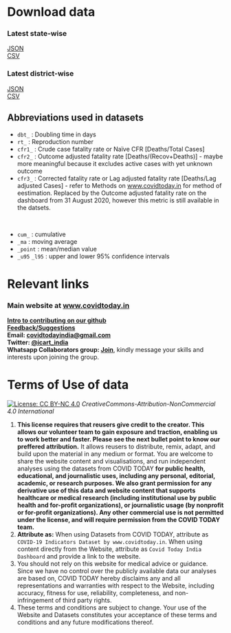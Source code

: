 # Download data
### Latest state-wise 
<a href="state_data/allmetrics_states.json" download>JSON</a><br/>
<a href="state_data/allmetrics_states.csv" download>CSV</a> 
<br/>

### Latest district-wise 
<a href="district_data/allmetrics_districts.json" download>JSON</a><br/>
<a href="district_data/allmetrics_districts.csv" download>CSV</a> 
<br/>

## Abbreviations used in datasets
* `dbt_` : Doubling time in days
* `rt_` : Reproduction number 
* `cfr1_` : Crude case fatality rate or Naïve CFR [Deaths/Total Cases]
* `cfr2_` : Outcome adjusted fatality rate [Deaths/(Recov+Deaths)] - maybe more meaningful because it excludes active cases with yet unknown outcome
* `cfr3_` : Corrected fatality rate or Lag adjusted fatality rate [Deaths/Lag adjusted Cases] - refer to Methods on www.covidtoday.in for method of eestimation. Replaced by the Outcome adjusted fatality rate on the dashboard from 31 August 2020, however this metric is still available in the datsets. 

<br/>

* `cum_` : cumulative
* `_ma` : moving average
* `_point` : mean/median value 
* `_u95` `_l95` : upper and lower 95% confidence intervals 

# Relevant links

### Main website at www.covidtoday.in

**[Intro to contributing on our github](https://contribute.covidtoday.in)<br/> 
[Feedback/Suggestions](https://form.covidtoday.in)<br/>
Email: [covidtodayindia@gmail.com](mailto:covidtodayindia@gmail.com)<br/>
Twitter: [@icart_india](https://twitter.com/icart_india)<br/>
Whatsapp Collaborators group: [Join](https://chat.whatsapp.com/DtxTkQv8LEDD6W64RmItAZ)**, kindly message your skills and interests upon joining the group.

# Terms of Use of data
[![License: CC BY-NC 4.0](https://img.shields.io/badge/License-CC%20BY--NC%204.0-lightgrey.svg)](https://creativecommons.org/licenses/by-nc/4.0/) *CreativeCommons-Attribution-NonCommercial 4.0 International* <br/>
1. **This license requires that reusers give credit to the creator. This allows our volunteer team to gain exposure and traction, enabling us to work better and faster. Please see the next bullet point to know our preffered attribution.** It allows reusers to distribute, remix, adapt, and build upon the material in any medium or format. You are welcome to share the website content and visualisations, and run independent analyses using the datasets from COVID TODAY **for public health, educational, and journalistic uses, including any personal, editorial, academic, or research purposes. We also grant permission for any derivative use of this data and website content that supports healthcare or medical research (including institutional use by public health and for-profit organizations), or journalistic usage (by nonprofit or for-profit organizations). Any other commercial use is not permitted under the license, and will require permission from the COVID TODAY team.**
2. **Attribute as:** When using Datasets from COVID TODAY, attribute as `COVID-19 Indicators Dataset by www.covidtoday.in`. When using content directly from the Website, attribute as `Covid Today India Dashboard` and provide a link to the website.
3. You should not rely on this website for medical advice or guidance. Since we have no control over the publicly available data our analyses are based on, COVID TODAY hereby disclaims any and all representations and warranties with respect to the Website, including accuracy, fitness for use, reliability, completeness, and non-infringement of third party rights.
4. These terms and conditions are subject to change. Your use of the Website and Datasets constitutes your acceptance of these terms and conditions and any future modifications thereof.

